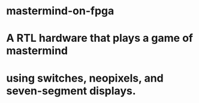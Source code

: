 # mastermind-on-fpga
# A RTL hardware that plays a game of mastermind
# using switches, neopixels, and seven-segment displays.
